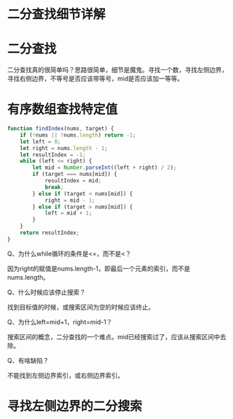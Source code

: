 # 二分查找细节详解

# 二分查找

二分查找真的很简单吗？思路很简单，细节是魔鬼。寻找一个数，寻找左侧边界，寻找右侧边界，不等号是否应该带等号，mid是否应该加一等等。

# 有序数组查找特定值

```js
function findIndex(nums, target) {
    if (!nums || !nums.length) return -1;
    let left = 0;
    let right = nums.length - 1;
    let resultIndex = -1;
    while (left <= right) {
        let mid = Number.parseInt((left + right) / 2);
        if (target === nums[mid]) {
            resultIndex = mid;
            break;
        } else if (target < nums[mid]) {
            right = mid - 1;
        } else if (target > nums[mid]) {
            left = mid + 1;
        }
    }
    return resultIndex;
}
```

Q、为什么while循环的条件是<=，而不是<？

因为right的赋值是nums.length-1，即最后一个元素的索引，而不是nums.length。

Q、什么时候应该停止搜索？

找到目标值的时候，或搜索区间为空的时候应该终止。

Q、为什么left=mid+1，right=mid-1？

搜索区间的概念，二分查找的一个难点。mid已经搜索过了，应该从搜索区间中去除。

Q、有啥缺陷？

不能找到左侧边界索引，或右侧边界索引。

# 寻找左侧边界的二分搜索



